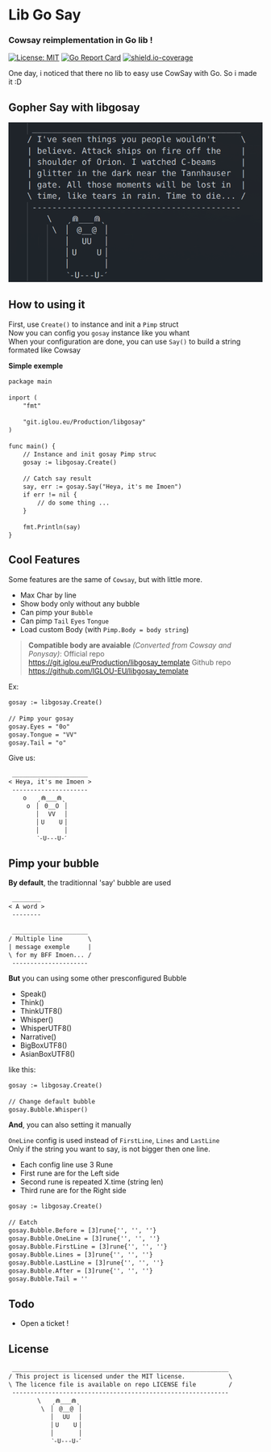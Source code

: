 # Lib Go Say
### Cowsay reimplementation in Go lib !

[![License: MIT](https://img.shields.io/badge/License-MIT-blue.svg)](https://opensource.org/licenses/MIT)
[![Go Report Card](https://goreportcard.com/badge/git.iglou.eu/Production/libgosay)](https://goreportcard.com/report/git.iglou.eu/Production/libgosay)
[![shield.io-coverage](https://img.shields.io/badge/Go%20Coverage-93.8%25-brightgreen.svg?longCache=true&style=flat)](https://shields.io/)

One day, i noticed that there no lib to easy use CowSay with Go. So i made it :D

## Gopher Say with libgosay
![GopherSay](media/libgosay_exemple.png)

## How to using it

First, use `Create()` to instance and init a `Pimp` struct   
Now you can config you `gosay` instance like you whant   
When your configuration are done, you can use `Say()` to build a string formated like Cowsay   

**Simple exemple**
```
package main

inport (
    "fmt"

    "git.iglou.eu/Production/libgosay"
)

func main() {
    // Instance and init gosay Pimp struc
    gosay := libgosay.Create()

    // Catch say result
    say, err := gosay.Say("Heya, it's me Imoen")
    if err != nil {
        // do some thing ...
    }

    fmt.Println(say)
}
```

## Cool Features

Some features are the same of `Cowsay`, but with little more.

- Max Char by line
- Show body only without any bubble
- Can pimp your `Bubble`
- Can pimp `Tail` `Eyes` `Tongue`
- Load custom Body (with `Pimp.Body = body string`)

> **Compatible body are avaiable** *(Converted from Cowsay and Ponysay)*:
> Official repo https://git.iglou.eu/Production/libgosay_template
> Github repo https://github.com/IGLOU-EU/libgosay_template

Ex:
```
gosay := libgosay.Create()

// Pimp your gosay
gosay.Eyes = "0o"
gosay.Tongue = "VV"
gosay.Tail = "o"
```

Give us:
```
 _____________________ 
< Heya, it's me Imoen >
 --------------------- 
    o   ˏ⋒___⋒ˎ
     o  ▏ 0__O ▕
        ▏  VV  ▕
        ▏U    U▕
        ▏      ▕
        ˋ-U---U-ˊ
```

## Pimp your bubble

**By default**, the traditionnal 'say' bubble are used
```
 ________
< A word >
 --------

 _____________________
/ Multiple line       \
| message exemple     |
\ for my BFF Imoen... /
 ---------------------
```

**But** you can using some other presconfigured Bubble   
- Speak()
- Think()
- ThinkUTF8()
- Whisper()
- WhisperUTF8()
- Narrative()
- BigBoxUTF8()
- AsianBoxUTF8()

like this:
```
gosay := libgosay.Create()

// Change default bubble
gosay.Bubble.Whisper()
```

**And**, you can also setting it manually   

`OneLine` config is used instead of `FirstLine`, `Lines` and  `LastLine`   
Only if the string you want to say, is not bigger then one line.

- Each config line use 3 Rune
- First rune are for the Left side
- Second rune is repeated X.time (string len)
- Third rune are for the Right side

```
gosay := libgosay.Create()

// Eatch 
gosay.Bubble.Before = [3]rune{'', '', ''}
gosay.Bubble.OneLine = [3]rune{'', '', ''}
gosay.Bubble.FirstLine = [3]rune{'', '', ''}
gosay.Bubble.Lines = [3]rune{'', '', ''}
gosay.Bubble.LastLine = [3]rune{'', '', ''}
gosay.Bubble.After = [3]rune{'', '', ''}
gosay.Bubble.Tail = ''
```

## Todo

- Open a ticket !

## License

```
 ____________________________________________________________ 
/ This project is licensed under the MIT license.            \
\ The licence file is available on repo LICENSE file         /
 ------------------------------------------------------------ 
        \   ˏ⋒___⋒ˎ
         \  ▏ @__@ ▕
            ▏  UU  ▕
            ▏U    U▕
            ▏      ▕
            ˋ-U---U-ˊ
```
